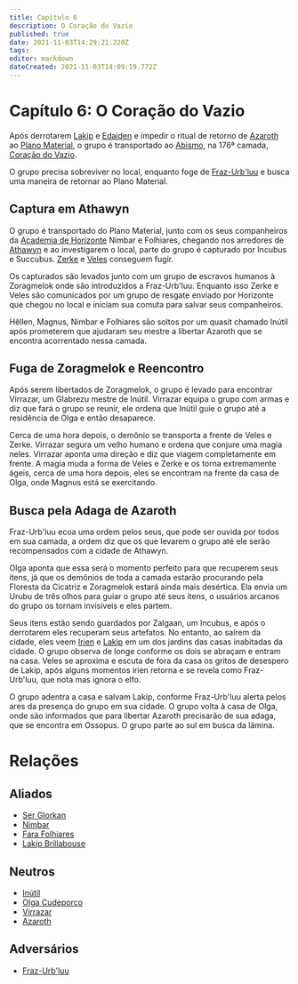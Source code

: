 ```yaml
---
title: Capítulo 6
description: O Coração do Vazio
published: true
date: 2021-11-03T14:29:21.220Z
tags: 
editor: markdown
dateCreated: 2021-11-03T14:09:19.772Z
---
```


# Capítulo 6: O Coração do Vazio
Após derrotarem [Lakip](/individuos/lakip-brillabouso) e [Edaiden](/individuos/edaiden) e impedir o ritual de retorno de [Azaroth](/individuos/azaroth) ao [Plano Material](/lugares/plano-material), o grupo é transportado ao [Abismo](/lugares/abismo), na 176ª camada, [Coração do Vazio](/lugares/abismo/coracao-do-vazio).

O grupo precisa sobreviver no local, enquanto foge de [Fraz-Urb'luu](/individuos/fraz-urbluu) e busca uma maneira de retornar ao Plano Material.

## Captura em Athawyn
O grupo é transportado do Plano Material, junto com os seus companheiros da [Academia de Horizonte](/lugares/plano-material/drafeon/sul-de-drafeon/horizonte) Nimbar e Folhiares, chegando nos arredores de [Athawyn](/lugares/abismo/coracao-do-vazio/athawyn) e ao investigarem o local, parte do grupo é capturado por Incubus e Succubus. [Zerke](/individuos/personagens-de-jogadores/zerme-montravu) e [Veles](/individuos/personagens-de-jogadores/veles-lupis-lugh) conseguem fugir.

Os capturados são levados junto com um grupo de escravos humanos à Zoragmelok onde são introduzidos a Fraz-Urb'luu. Enquanto isso Zerke e Veles são comunicados por um grupo de resgate enviado por Horizonte que chegou no local e iniciam sua comuta para salvar seus companheiros.

Hêllen, Magnus, Nimbar e Folhiares são soltos por um quasit chamado Inútil após prometerem que ajudaram seu mestre a libertar Azaroth que se encontra acorrentado nessa camada.

## Fuga de Zoragmelok e Reencontro

Após serem libertados de Zoragmelok, o grupo é levado para encontrar Virrazar, um Glabrezu mestre de Inútil. Virrazar equipa o grupo com armas e diz que fará o grupo se reunir, ele ordena que Inútil guie o grupo até a residência de Olga e então desaparece.

Cerca de uma hora depois, o demônio se transporta a frente de Veles e Zerke. Virrazar segura um velho humano e ordena que conjure uma magia neles. Virrazar aponta uma direção e diz que viagem completamente em frente. A magia muda a forma de Veles e Zerke e os torna extremamente ágeis, cerca de uma hora depois, eles se encontram na frente da casa de Olga, onde Magnus está se exercitando.

## Busca pela Adaga de Azaroth

Fraz-Urb'luu ecoa uma ordem pelos seus, que pode ser ouvida por todos em sua camada, a ordem diz que os que levarem o grupo até ele serão recompensados com a cidade de Athawyn.

Olga aponta que essa será o momento perfeito para que recuperem seus itens, já que os demônios de toda a camada estarão procurando pela Floresta da Cicatriz e Zoragmelok estará ainda mais desértica. Ela envia um Urubu de três olhos para guiar o grupo até seus itens, o usuários arcanos do grupo os tornam invisíveis e eles partem.

Seus itens estão sendo guardados por Zalgaan, um Incubus, e após o derrotarem eles recuperam seus artefatos. No entanto, ao saírem da cidade, eles veem [Irien](/individuos/irien-galaniell) e [Lakip](/individuos/lakip-brillabouso) em um dos jardins das casas inabitadas da cidade. O grupo observa de longe conforme os dois se abraçam e entram na casa. Veles se aproxima e escuta de fora da casa os gritos de desespero de Lakip, após alguns momentos irien retorna e se revela como Fraz-Urb'luu, que nota mas ignora o elfo.

O grupo adentra a casa e salvam Lakip, conforme Fraz-Urb'luu alerta pelos ares da presença do grupo em sua cidade. O grupo volta à casa de Olga, onde são informados que para libertar Azaroth precisarão de sua adaga, que se encontra em Ossopus. O grupo parte ao sul em busca da lâmina.

# Relações
## Aliados
- [Ser Glorkan](/individuos/ser-glorkan)
- [Nimbar](/individuos/nimbar)
- [Fara Folhiares](/individuos/fara-folhiares)
- [Lakip Brillabouse](/individuos/lakip-brillabouso)

## Neutros
- [Inútil](/individuos/inutil-quasit)
- [Olga Cudeporco](/individuos/titia-olga-cudeporco)
- [Virrazar](/individuos/virrazar)
- [Azaroth](/individuos/azaroth)

## Adversários
- [Fraz-Urb'luu](/individuos/fraz-urbluu)